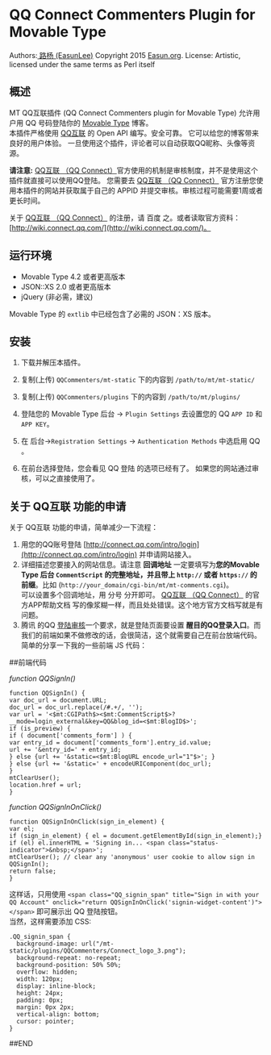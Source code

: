# QQ Connect Commenters Plugin for Movable Type

Authors:[ 路杨 (EasunLee)](http://easun.org/)
Copyright 2015 [Easun.org](http://easun.org/).
License: Artistic, licensed under the same terms as Perl itself

## 概述

MT QQ互联插件 (QQ Connect Commenters plugin for Movable Type) 允许用户用 QQ 号码登陆你的 [Movable Type](https://movabletype.org/) 博客。<br>
本插件严格使用 [QQ互联](http://connect.qq.com) 的 Open API 编写。安全可靠。
它可以给您的博客带来良好的用户体验。
一旦使用这个插件，评论者可以自动获取QQ昵称、头像等资源。


**请注意:** [QQ互联 （QQ Connect）](http://connect.qq.com)官方使用的机制是审核制度，并不是使用这个插件就直接可以使用QQ登陆。 您需要去  [QQ互联 （QQ Connect）](http://connect.qq.com/intro/login) 官方注册您使用本插件的网站并获取属于自己的 APPID 并提交审核。审核过程可能需要1周或者更长时间。

关于 [QQ互联 （QQ Connect）](http://connect.qq.com) 的注册，请 百度 之。或者读取官方资料： [http://wiki.connect.qq.com/](http://wiki.connect.qq.com/)。


## 运行环境

* Movable Type 4.2 或者更高版本
* JSON::XS 2.0 或者更高版本
* jQuery  (非必需，建议)

Movable Type 的 `extlib` 中已经包含了必需的 JSON：XS 版本。

## 安装


1. 下载并解压本插件。

2. 复制(上传) `QQCommenters/mt-static` 下的内容到 `/path/to/mt/mt-static/`

4. 复制(上传) `QQCommenters/plugins` 下的内容到 `/path/to/mt/plugins/`

5. 登陆您的 Movable Type 后台 -> `Plugin Settings` 去设置您的 QQ `APP ID` 和 `APP KEY`。 <br />
6. 在 后台->`Registration Settings` -> `Authentication Methods` 中选启用 QQ 。<br />
7. 在前台选择登陆，您会看见 QQ 登陆 的选项已经有了。 如果您的网站通过审核，可以之直接使用了。


## 关于 QQ互联 功能的申请

 关于 QQ互联 功能的申请，简单减少一下流程：

1. 用您的QQ账号登陆 [http://connect.qq.com/intro/login](http://connect.qq.com/intro/login) 并申请网站接入。 
2. 详细描述您要接入的网站信息。请注意 **回调地址** 一定要填写为**您的Movable Type 后台 `CommentScript` 的完整地址，并且带上 `http://` 或者 `https://` 的前缀**。比如 (`http://your_domain/cgi-bin/mt/mt-comments.cgi`)。 <br >可以设置多个回调地址，用 分号 分开即可。 [QQ互联 （QQ Connect）](http://connect.qq.com) 的官方APP帮助文档 写的像浆糊一样，而且处处错误。这个地方官方文档写就是有问题。
3. 腾讯 的QQ [登陆审核](http://wiki.connect.qq.com/%E7%BD%91%E7%AB%99%E6%8E%A5%E5%85%A5%E6%B5%81%E7%A8%8B)一个要求，就是登陆页面要设置 **醒目的QQ登录入口**。而我们的前端如果不做修改的话，会很简洁，这个就需要自己在前台放端代码。 简单的分享一下我的一些前端 JS 代码：<br />  


##前端代码   

 *function QQSignIn()* 

    function QQSignIn() {
    var doc_url = document.URL;
    doc_url = doc_url.replace(/#.+/, '');
    var url = '<$mt:CGIPath$><$mt:CommentScript$>?__mode=login_external&key=QQ&blog_id=<$mt:BlogID$>';
    if (is_preview) {
    if ( document['comments_form'] ) {
    var entry_id = document['comments_form'].entry_id.value;
    url += '&entry_id=' + entry_id;
    } else {url += '&static=<$mt:BlogURL encode_url="1"$>'; }
    } else {url += '&static=' + encodeURIComponent(doc_url);
    }
    mtClearUser();
    location.href = url;
    }
    
*function QQSignInOnClick()*

    function QQSignInOnClick(sign_in_element) {
    var el;
    if (sign_in_element) { el = document.getElementById(sign_in_element);}
    if (el) el.innerHTML = 'Signing in... <span class="status-indicator">&nbsp;</span>';
    mtClearUser(); // clear any 'anonymous' user cookie to allow sign in
    QQSignIn();
    return false;
    }

这样话，只用使用 `<span class="QQ_signin_span" title="Sign in with your QQ Account" onclick="return QQSignInOnClick('signin-widget-content')"></span>` 即可展示出 QQ 登陆按钮。 <br />
当然，这样需要添加 CSS:

    .QQ_signin_span {
      background-image: url("/mt-static/plugins/QQCommenters/Connect_logo_3.png");
      background-repeat: no-repeat;
      background-position: 50% 50%;
      overflow: hidden;
      width: 120px;
      display: inline-block;
      height: 24px;
      padding: 0px;
      margin: 0px 2px;
      vertical-align: bottom;
      cursor: pointer;
    }

##END

